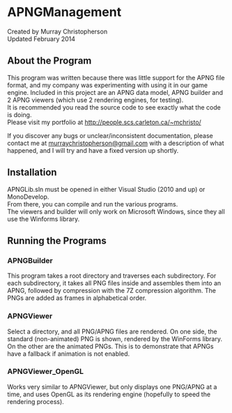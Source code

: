 APNGManagement
==============
Created by Murray Christopherson  
Updated February 2014

About the Program
-----------------
This program was written because there was little support for the APNG file format,
and my company was experimenting with using it in our game engine. Included in this
project are an APNG data model, APNG builder and 2 APNG viewers (which use 2 rendering
engines, for testing).  
It is recommended you read the source code to see exactly what the code is
doing.  
Please visit my portfolio at http://people.scs.carleton.ca/~mchristo/

If you discover any bugs or unclear/inconsistent documentation, please contact me
at murraychristopherson@gmail.com with a description of what happened, and I
will try and have a fixed version up shortly.

Installation
------------
APNGLib.sln must be opened in either Visual Studio (2010 and up) or MonoDevelop.  
From there, you can compile and run the various programs.  
The viewers and builder will only work on Microsoft Windows, since they all use the
Winforms library.

Running the Programs
--------------------
### APNGBuilder
This program takes a root directory and traverses each subdirectory. For each subdirectory,
it takes all PNG files inside and assembles them into an APNG, followed by compression with
the 7Z compression algorithm. The PNGs are added as frames in alphabetical order.

### APNGViewer
Select a directory, and all PNG/APNG files are rendered. On one side, the standard
(non-animated) PNG is shown, rendered by the WinForms library. On the other are the
animated PNGs. This is to demonstrate that APNGs have a fallback if animation is not
enabled.

### APNGViewer_OpenGL
Works very similar to APNGViewer, but only displays one PNG/APNG at a time, and uses OpenGL
as its rendering engine (hopefully to speed the rendering process).